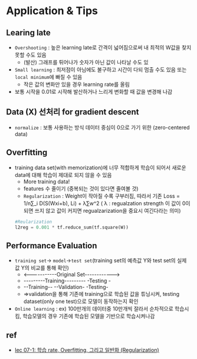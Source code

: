 # Application & Tips
## Learing late
- ```Overshooting``` : 높은 learning late로 간격이 넓어짐으로써 내 최적의 W값을 찾지 못할 수도 있음 
  - (발산) 그래프를 튀어나가 숫자가 아닌 값이 나타날 수도 있
- ```Small learning``` : 최저점이 아님에도 불구하고 시간이 다되 멈출 수도 있음 또는 ```local minimum```에 빠질 수 있음
  - 작은 값의 변화만 있을 경우 learning rate를 올림
- 보통 시작을 0.01로 시작해 발산하거나 느리게 변화할 때 값을 변경해 나감

## Data (X) 선처리 for gradient descent
- ```normalize``` : 보통 사용하는 방식 데이터 중심이 0으로 가기 위한 (zero-centered data)

## Overfitting
- training data set(with memorization)에 너무 적합하게 학습이 되어서 새로운 data에 대해 학습이 제대로 되지 않을 수 있음
  - More training data!
  - features 수 줄이기 (중복되는 것이 있다면 줄여볼 것)
  - ```Regularization``` : Weight이 작아질 수록 구부러짐, 따라서 기존 Loss = 1/n∑_i D(S(Wxi+b), Li) +   λ∑w^2   (  λ : regualzation strength 이 값이 0이되면 쓰지 않고 값이 커지면 regualzarization을 중요시 여긴다라는 의미)
  ```python
  #Reularization
  l2reg = 0.001 * tf.reduce_sum(tf.square(W))
  ```
## Performance Evaluation 
- ```training set```-> ```model```->```test set```(training set의 예측값 Y와 test set의 실제 값 Y의 비교를 통해 확인)
  - <-----------Original Set------------>
  - ---------Training---------  -Testing -
  - --Training--  --Validation-  -Testing-
  - =>validation을 통해 기존에 training으로 학습된 값을 튜닝시켜, testing dataset(only one test)으로 모델이 동작하는지 확인
- ```Online learning``` : ex) 100만개의 데이터중 10만개씩 잘라서 순차적으로 학습시킴, 학습모델의 경우 기존에 학습된 모델을 기반으로 학습시켜나감
## ref
- [lec 07-1: 학습 rate, Overfitting, 그리고 일반화 (Regularization)](https://www.youtube.com/watch?v=1jPjVoDV_uo&feature=youtu.be)
